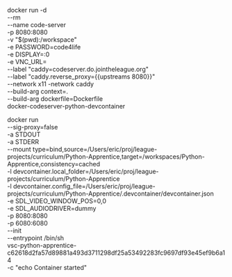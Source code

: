 

docker run -d \
  --rm \
  --name code-server \
  -p 8080:8080 \
  -v "$(pwd):/workspace" \
  -e PASSWORD=code4life \
  -e DISPLAY=:0 \
  -e VNC_URL= \
  --label "caddy=codeserver.do.jointheleague.org" \
  --label "caddy.reverse_proxy={{upstreams 8080}}" \
  --network x11 -network caddy \
  --build-arg context=. \
  --build-arg dockerfile=Dockerfile \
  docker-codeserver-python-devcontainer 


docker run \
    --sig-proxy=false \
    -a STDOUT \
    -a STDERR \
    --mount type=bind,source=/Users/eric/proj/league-projects/curriculum/Python-Apprentice,target=/workspaces/Python-Apprentice,consistency=cached \
    -l devcontainer.local_folder=/Users/eric/proj/league-projects/curriculum/Python-Apprentice \
    -l devcontainer.config_file=/Users/eric/proj/league-projects/curriculum/Python-Apprentice/.devcontainer/devcontainer.json \
    -e SDL_VIDEO_WINDOW_POS=0,0 \
    -e SDL_AUDIODRIVER=dummy \
    -p 8080:8080 \
    -p 6080:6080 \
    --init \
    --entrypoint /bin/sh \
    vsc-python-apprentice-c62618d2fa57d89881a493d3711298df25a53492283fc9697df93e45ef9b6a14 \
    -c "echo Container started"